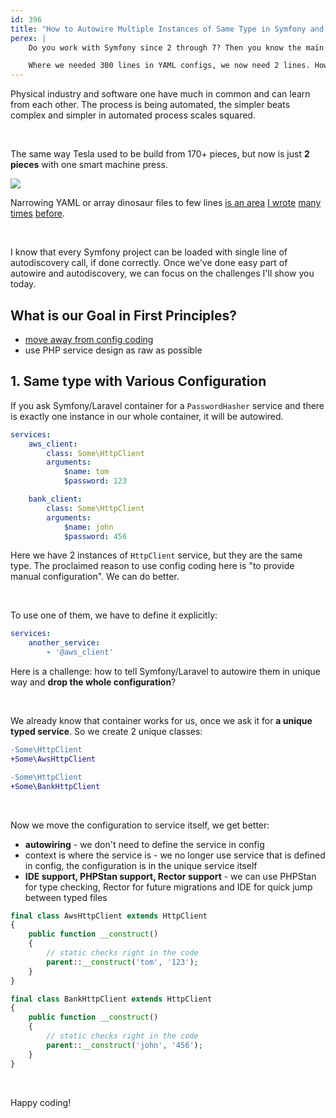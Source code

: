 ```yaml
---
id: 396
title: "How to Autowire Multiple Instances of Same Type in Symfony and Laravel"
perex: |
    Do you work with Symfony since 2 through 7? Then you know the main challange in the upgrade path is to trim your YAML configs to minimum.

    Where we needed 300 lines in YAML configs, we now need 2 lines. How to get there fast and reliable? I'll show 3 trick we use in Symfony project to get there.
---
```


Physical industry and software one have much in common and can learn from each other. The process is being automated, the simpler beats complex and simpler in automated process scales squared.

<br>

The same way Tesla used to be build from 170+ pieces,
but now is just **2 pieces** with one smart machine press.


<img src="https://github.com/TomasVotruba/tomasvotruba.com/assets/924196/14e46986-656c-4891-8c90-1d5df0a68144" class="img-thumbnail mt-3 mb-3">

<br>

Narrowing YAML or array dinosaur files to few lines [is an area](/blog/run-config-transformer-in-ci-everyday-to-keep-yaml-away) [I wrote](/blog/2020/07/27/how-to-switch-from-yaml-xml-configs-to-php-today-with-migrify) [many times](/blog/2020/07/16/10-cool-features-you-get-after-switching-from-yaml-to-php-configs) [before](/blog/2019/07/22/how-to-convert-listeners-to-subscribers-and-reduce-your-configs).

<br>

I know that every Symfony project can be loaded with single line of autodiscovery call, if done correctly. Once we've done easy part of autowire and autodiscovery, we can focus on the challenges I'll show you today.

## What is our Goal in First Principles?

* [move away from config coding](/blog/2019/02/14/why-config-coding-sucks)
* use PHP service design as raw as possible

## 1. Same type with Various Configuration

If you ask Symfony/Laravel container for a `PasswordHasher` service and there is exactly one instance in our whole container, it will be autowired.

```yaml
services:
    aws_client:
        class: Some\HttpClient
        arguments:
            $name: tom
            $password: 123

    bank_client:
        class: Some\HttpClient
        arguments:
            $name: john
            $password: 456
```

Here we have 2 instances of `HttpClient` service, but they are the same type.
The proclaimed reason to use config coding here is "to provide manual configuration". We can do better.

<br>

To use one of them, we have to define it explicitly:

```yaml
services:
    another_service:
        - '@aws_client'
```

Here is a challenge: how to tell Symfony/Laravel to autowire them in unique way and **drop the whole configuration**?

<br>

We already know that container works for us, once we ask it for **a unique typed service**. So we create 2 unique classes:

```diff
-Some\HttpClient
+Some\AwsHttpClient

-Some\HttpClient
+Some\BankHttpClient
```

<br>

Now we move the configuration to service itself, we get better:

* **autowiring** - we don't need to define the service in config
* context is where the service is - we no longer use service that is defined in config, the configuration is in the unique service itself
* **IDE support, PHPStan support, Rector support** - we can use PHPStan for type checking, Rector for future migrations and IDE for quick jump between typed files

```php
final class AwsHttpClient extends HttpClient
{
    public function __construct()
    {
        // static checks right in the code
        parent::__construct('tom', '123');
    }
}
```


```php
final class BankHttpClient extends HttpClient
{
    public function __construct()
    {
        // static checks right in the code
        parent::__construct('john', '456');
    }
}
```

<br>

Happy coding!

